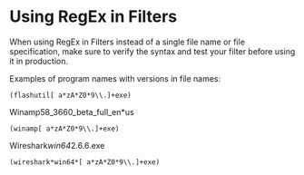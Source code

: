 [title]: # (Using RegEx)
[tags]: # (overview)
[priority]: # (11)
# Using RegEx in Filters

When using RegEx in Filters instead of a single file name or file specification, make sure to verify the syntax and test your filter before using it in production.

Examples of program names with versions in file names:

```RegEx
(flashutil[ a*zA*Z0*9\\.]+exe)
```

Winamp58_3660_beta_full_en*us

```RegEx
(winamp[ a*zA*Z0*9\\.]+exe)
```

Wireshark*win64*2.6.6.exe

```RegEx
(wireshark*win64*[ a*zA*Z0*9\\.]+exe)
```
